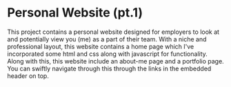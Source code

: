 # Personal Website (pt.1)

This project contains a personal website designed for employers to look at and potentially view you (me) as a part of their team. With a niche and professional layout, this website contains a home page which I've incorporated some html and css along with javascript for functionality. Along with this, this website include an about-me page and a portfolio page. You can swiftly navigate through this through the links in the embedded header on top.

